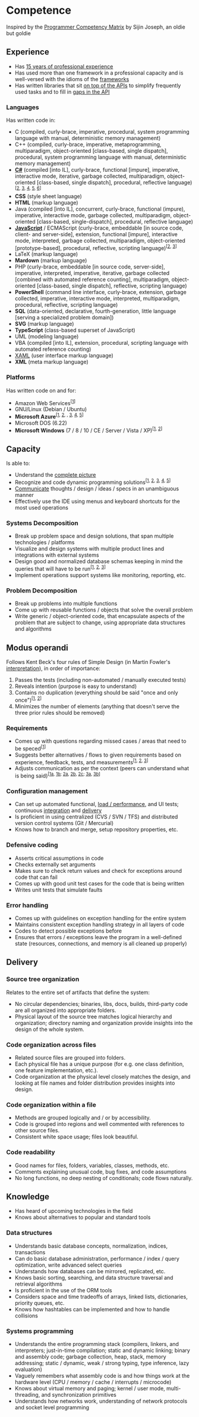 # Competence

Inspired by the [Programmer Competency Matrix](https://sijinjoseph.com/programmer-competency-matrix/) by Sijin Joseph, an oldie but goldie

## Experience

- Has [15 years of professional experience](https://observablehq.com/@nikita-sharov/cv)
- Has used more than one framework in a professional capacity and is well-versed with the idioms of the [frameworks](https://observablehq.com/@nikita-sharov/i-am-groot)
- Has written libraries that sit [on top of the APIs](https://observablehq.com/@nikita-sharov/lodash-documentation-generator) to simplify frequently used tasks and to fill in [gaps in the API](https://observablehq.com/@nikita-sharov/stackshare-tools-categorized)

### Languages

Has written code in:

- C (compiled, curly-brace, imperative, procedural, system programming language with manual, deterministic memory management)
- C++ (compiled, curly-brace, imperative, metaprogramming, multiparadigm, object-oriented [class-based, single dispatch], procedural, system programming language with manual, deterministic memory management)
- [**C#**](https://github.com/235u/website) (compiled [into IL], curly-brace, functional [impure], imperative, interactive mode, iterative, garbage collected, multiparadigm, object-oriented [class-based, single dispatch], procedural, reflective language)<sup>[<a href="https://github.com/nikita-sharov/word-counter">2</a>, <a href="https://github.com/nikita-sharov/alten">3</a>, <a href="https://github.com/nikita-sharov/acp">4</a>, <a href="https://github.com/nikita-sharov/dimdex">5</a>, <a href="https://github.com/nikita-sharov/pure-legacy">6</a>]</sup>
- **CSS** (style sheet language)
- **HTML** (markup language)
- Java (compiled [into IL], concurrent, curly-brace, functional (impure), imperative, interactive mode, garbage collected, multiparadigm, object-oriented [class-based, single-dispatch], procedural, reflective language)
- [**JavaScript**](https://observablehq.com/@nikita-sharov) / ECMAScript (curly-brace, embeddable [in source code, client- and server-side], extension, functional [impure], interactive mode, interpreted, garbage collected, multiparadigm, object-oriented [prototype-based], procedural, reflective, scripting language)<sup>[<a href="https://github.com/235u/website/tree/master/ActinUranium.Web/wwwroot/js">2</a>, <a href="https://github.com/nikita-sharov/opla-energy/tree/master/src/OplaEnergy/wwwroot/js">3</a>]</sup>
- LaTeX (markup language)
- **Mardown** (markup language)
- PHP (curly-brace, embeddable [in source code, server-side], imperative, interpreted, imperative, iterative, garbage collected [combined with automated reference counting], multiparadigm, object-oriented [class-based, single dispatch], reflective, scripting language)
- **PowerShell** (command line interface, curly-brace, extension, garbage collected, imperative, interactive mode, interpreted, multiparadigm, procedural, reflective, scripting language)
- **SQL** (data-oriented, declarative, fourth-generation, little language [serving a specialized problem domain])
- **SVG** (markup language)
- **TypeScript** (class-based superset of JavaScript)
- UML (modeling language)
- VBA (compiled [into IL], extension, procedural, scripting language with automated reference counting)
- [XAML](https://github.com/nikita-sharov/word-counter/tree/main/src/WordCounter.Wpf) (user interface markup language)
- **XML** (meta markup language)

### Platforms

Has written code on and for:

- Amazon Web Services<sup>[<a href="https://github.com/235u/proposals/tree/master/SelfUpdateUtility">1</a>]</sup>
- GNU/Linux (Debian / Ubuntu)
- **Microsoft Azure**<sup>[<a href="">1</a>, <a href="">2</a>, , <a href="">3</a>, <a href="">4</a>, <a href="">5</a>]</sup>
- Microsoft DOS (6.22)
- **Microsoft Windows** (7 / 8 / 10 / CE / Server / Vista / XP)<sup>[<a href="https://github.com/nikita-sharov/word-counter">1</a>, <a href="https://github.com/235u/proposals/tree/master/SelfUpdateUtility">2</a>]</sup>

## Capacity

Is able to:

- Understand the [complete picture](https://github.com/235u/proposals/tree/master/EzparkTechnology)
- Recognize and code dynamic programming solutions<sup>[<a href="https://observablehq.com/@nikita-sharov/hello-prism-js">1</a>, <a href="https://observablehq.com/@nikita-sharov/progress-bar">2</a>, <a href="https://observablehq.com/@nikita-sharov/feather-icon-inspector">3</a>, <a href="https://observablehq.com/@nikita-sharov/synchronized-slider">4</a>, <a href="https://observablehq.com/@nikita-sharov/hello-schema-org">5</a>]</sup>
- [Communicate](https://observablehq.com/@nikita-sharov/publications) thoughts / design / ideas / specs in an unambiguous manner
- Effectively use the IDE using menus and keyboard shortcuts for the most used operations

### Systems Decomposition

- Break up problem space and design solutions, that span multiple technologies / platforms
- Visualize and design systems with multiple product lines and integrations with external systems
- Design good and normalized database schemas keeping in mind the queries that will have to be run<sup>[<a href="https://github.com/235u/website/tree/master/ActinUranium.Web/Services">1</a>, <a href="https://github.com/nikita-sharov/dimdex/tree/master/src/Dimdex.Organization/Services">2</a>, <a href="https://github.com/nikita-sharov/pure-legacy/tree/master/PureLegacy.PriceEstimation/Services">3</a>]</sup>
- Implement operations support systems like monitoring, reporting, etc.

### Problem Decomposition

- Break up problems into multiple functions
- Come up with reusable functions / objects that solve the overall problem
- Write generic / object-oriented code, that encapsulate aspects of the problem that are subject to change, using appropriate data structures and algorithms

## Modus operandi

Follows Kent Beck's four rules of Simple Design (in Martin Fowler's [interpretation](https://martinfowler.com/bliki/BeckDesignRules.html)), in order of importance:

1.	Passes the tests (including non-automated / manually executed tests)
2.	Reveals intention (purpose is easy to understand)
3.	Contains no duplication (everything should be said "once and only once")<sup>[<a href="https://github.com/nikita-sharov/docs.de-de">1</a>, <a href="">2</a>]</sup>
4.	Minimizes the number of elements (anything that doesn't serve the three prior rules should be removed)

### Requirements

- Comes up with questions regarding missed cases / areas that need to be speced<sup>[<a href="https://github.com/235u/proposals/tree/master/GamePriceComparison">1</a>]</sup>
- Suggests better alternatives / flows to given requirements based on experience, feedback, tests, and measurements<sup>[<a href="https://github.com/235u/proposals/tree/master/OutlookSynchronisation">1</a>, <a href="https://github.com/235u/proposals/tree/master/ThrottledScraper">2</a>, <a href="https://github.com/235u/proposals/tree/master/SpeechToText">3</a>]</sup>
- Adjusts communication as per the context (peers can understand what is being said)<sup>[<a href="https://github.com/nikita-sharov/docs.de-de/blob/master/applications-for-employment/e-steiermark/gis-anwendungsbetreuer.md">1a<a>, <a href="https://observablehq.com/@nikita-sharov/metropolitan-france-map">1b</a>; <a href="https://acp.235u.net/">2a<a>, <a href="https://github.com/nikita-sharov/acp">2b</a>, <a href="https://github.com/nikita-sharov/docs.de-de/blob/master/applications-for-employment/acp/senior-full-stack-developer.md">2c</a>; <a href="https://github.com/nikita-sharov/alten">3a</a>, <a href="https://github.com/nikita-sharov/docs/blob/master/applications-for-employment/alten/software-developer-csharp/motivational-letter.md">3b</a>]</sup>

### Configuration management

- Can set up automated functional, [load / performance](https://github.com/nikita-sharov/word-counter/tree/main/tests/WordCounter.Tests), and UI tests; continuous [integration](https://dev.azure.com/235u/ActinUranium.Web/_build) and [delivery](https://dev.azure.com/235u/ActinUranium.Web/_release)
- Is proficient in using centralized (CVS / SVN / TFS) and distributed version control systems (Git / Mercurial)
- Knows how to branch and merge, setup repository properties, etc.

### Defensive coding

- Asserts critical assumptions in code
- Checks externally set arguments
- Makes sure to check return values and check for exceptions around code that can fail
- Comes up with good unit test cases for the code that is being written
- Writes unit tests that simulate faults

### Error handling	

- Comes up with guidelines on exception handling for the entire system
- Maintains consistent exception handling strategy in all layers of code
- Codes to detect possible exceptions before
- Ensures that errors / exceptions leave the program in a well-defined state (resources, connections, and memory is all cleaned up properly)

## Delivery

### Source tree organization

Relates to the entire set of artifacts that define the system:

- No circular dependencies; binaries, libs, docs, builds, third-party code are all organized into appropriate folders.
- Physical layout of the source tree matches logical hierarchy and organization; directory naming and organization provide insights into the design of the whole system.

### Code organization across files

- Related source files are grouped into folders.
- Each physical file has a unique purpose (for e.g. one class definition, one feature implementation, etc.).
- Code organization at the physical level closely matches the design, and looking at file names and folder distribution provides insights into design.

### Code organization within a file

- Methods are grouped logically and / or by accessibility.
- Code is grouped into regions and well commented with references to other source files.
- Consistent white space usage; files look beautiful.

### Code readability

- Good names for files, folders, variables, classes, methods, etc.
- Comments explaining unusual code, bug fixes, and code assumptions
- No long functions, no deep nesting of conditionals; code flows naturally.

## Knowledge

- Has heard of upcoming technologies in the field
- Knows about alternatives to popular and standard tools

### Data structures 

- Understands basic database concepts, normalization, indices, transactions
- Can do basic database administration, performance / index / query optimization, write advanced select queries
- Understands how databases can be mirrored, replicated, etc.
- Knows basic sorting, searching, and data structure traversal and retrieval algorithms
- Is proficient in the use of the ORM tools
- Considers space and time tradeoffs of arrays, linked lists, dictionaries, priority queues, etc.
- Knows how hashtables can be implemented and how to handle collisions

### Systems programming

- Understands the entire programming stack (compilers, linkers, and interpreters; just-in-time compilation; static and dynamic linking; binary and assembly code; garbage collection, heap, stack, memory addressing; static / dynamic, weak / strong typing, type inference, lazy evaluation)
- Vaguely remembers what assembly code is and how things work at the hardware level (CPU / memory / cache / interrupts / microcode)
- Knows about virtual memory and paging; kernel / user mode, multi-threading, and synchronization primitives
- Understands how networks work, understanding of network protocols and socket level programming

